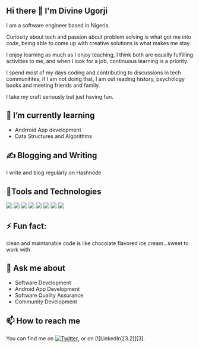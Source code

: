 ## Hi there 👋 I'm Divine Ugorji


I am a software engineer based in Nigeria.

Curiosity about tech and passion about problem solving is what got me into code, 
being able to come up with creative solutions is what makes me stay.

I enjoy learning as much as I enjoy teaching, I think both are equally fulfilling activities to me, 
and when I look for a job, continuous learning is a priority.

I spend most of my days coding and contributing to discussions in tech communitites, 
if I am not doing that, I am out reading history, psychology books and meeting friends and family.

I take my craft seriously but just having fun.

## 🌱 I’m currently learning
- Andrroid App development
- Data Structures and Algorithms

## ✍️ Blogging and Writing
I write and blog regularly on Hashnode


## 🔧Tools and Technologies

![](https://img.shields.io/badge/OS-Linux-informational?style=flat&logo=data:image/svg%2bxml;base64,<BASE64_DATA>)
![](https://img.shields.io/badge/OS-Android-informational?style=flat&logo=data:image/svg%2bxml;base64,<BASE64_DATA>)
![](https://img.shields.io/badge/Code-Java-informational?style=flat&logo=data:image/svg%2bxml;base64,<BASE64_DATA>)
![](https://img.shields.io/badge/Code-Kotlin-informational?style=flat&logo=data:image/svg%2bxml;base64,<BASE64_DATA>)
![](https://img.shields.io/badge/SVN-Git-informational?style=flat&logo=data:image/svg%2bxml;base64,<BASE64_DATA>)
![](https://img.shields.io/badge/Tool-GoogleAnalytics-informational?style=flat&logo=data:image/svg%2bxml;base64,<BASE64_DATA>)
![](https://img.shields.io/badge/Tool-jSon-informational?style=flat&logo=data:image/svg%2bxml;base64,<BASE64_DATA>)
![](https://img.shields.io/badge/Database-SQLite-informational?style=flat&logo=data:image/svg%2bxml;base64,<BASE64_DATA>)


## ⚡ Fun fact: 
clean and maintanable code is like chocolate flavored ice cream...sweet to work with

## 💬 Ask me about
- Software Development
- Android App Development
- Software Quality Assurance
- Community Development

## 📫 How to reach me

You can find me on [![Twitter][1.2]][1], or on [![LinkedIn][3.2]][3].

<!-- Icons -->

[1.2]: http://i.imgur.com/wWzX9uB.png (twitter icon without padding)
[2.2]: https://raw.githubusercontent.com/codesuperstarr/codesuperstarr/master/linkedin-3-16.png (LinkedIn icon without padding)

<!-- Links to your social media accounts -->

[1]: https://twitter.com/codeSuperstarr
[2]: https://www.linkedin.com/in/divine-ugorji



<!--
**codesuperstarr/codesuperstarr** is a ✨ _special_ ✨ repository because its `README.md` (this file) appears on your GitHub profile.

Here are some ideas to get you started:
🔭 I’m currently working on


Android development, Algorithm and data structures
- 👯 I’m looking to collaborate on ...
Open Source projects
Android Apps 
- 🤔 I’m looking for help with ...


- 😄 Pronouns: ...
- 
-->
